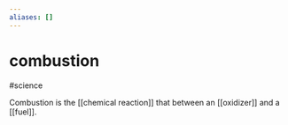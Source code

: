 ```yaml
---
aliases: []
---
```

# combustion
#science

Combustion is the [[chemical reaction]] that between an [[oxidizer]] and a [[fuel]].
